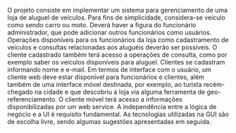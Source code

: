 O projeto consiste em implementar um sistema para gerenciamento de uma loja de aluguel de veículos. Para fins de simplicidade, considera-se veículo como sendo carro ou moto. Deverá haver a figura do funcionário administrador, que pode adicionar outros funcionários como usuários. Operações disponíveis para os funcionários da loja como cadastramento de veículos e consultas relacionadas aos aluguéis deverão ser possíveis. O cliente cadastrado também terá acesso a operações de consulta, como por exemplo saber os veículos disponíveis para aluguel. Clientes se cadastram informando nome e e-mail. Em termos de interface com o usuário, um cliente web deve estar disponível para funcionários e clientes, além também de uma interface móvel destinada, por exemplo, ao turista recém-chegado na cidade e que descobriu a loja via alguma ferramenta de geo-referenciamento. O cliente móvel terá acesso a informações disponibilizadas por um web service. A independência entre a lógica de negócio e a UI é requisito fundamental. As tecnologias utilizadas na GUI são de escolha livre, sendo algumas sugestões apresentadas em seguida.